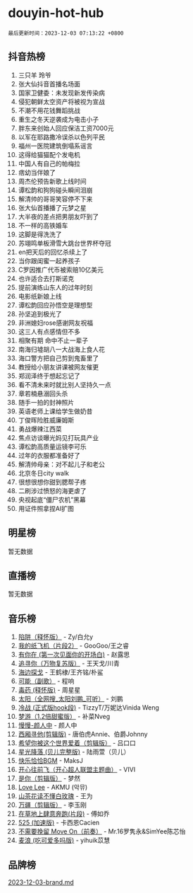 # douyin-hot-hub

`最后更新时间：2023-12-03 07:13:22 +0800`

## 抖音热榜

1. 三只羊 玲爷
1. 张大仙抖音首播名场面
1. 国家卫健委：未发现新发传染病
1. 侵犯朝鲜太空资产将被视为宣战
1. 不潮不用花钱舞蹈挑战
1. 重生之冬天逆袭成为电击小子
1. 胖东来创始人回应保洁工资7000元
1. 以军在耶路撒冷误杀以色列平民
1. 福州一医院建筑倒塌系谣言
1. 这得给猫猫配个发电机
1. 中国人有自己的帕梅拉
1. 痞幼当伴娘了
1. 周杰伦预告新歌上线时间
1. 谭松韵和狗狗碰头瞬间泪崩
1. 解清帅的哥哥笑容停不下来
1. 张大仙首播播了元梦之星
1. 大半夜的差点把男朋友吓到了
1. 不一样的高铁婚车
1. 这脚是得洗洗了
1. 苏翊鸣单板滑雪大跳台世界杯夺冠
1. en把天后的回忆杀续上了
1. 当你跟闺蜜一起养孩子
1. C罗因推广代币被索赔10亿美元
1. 也许适合去打斯诺克
1. 提前演练山东人的过年时刻
1. 电影纸新娘上线
1. 谭松韵回应孙悟空是理想型
1. 孙坚追到极光了
1. 非洲媳妇rose感谢网友祝福
1. 这三人有点感情但不多
1. 相聚有期 命中不止一辈子
1. 南海归墟胡八一大战海上食人花
1. 海口警方把自己剪到鬼畜里了
1. 教授给小朋友讲课被网友催更
1. 郑润泽终于想起忘记了
1. 看不清未来时就比别人坚持久一点
1. 章若楠悬溺回头杀
1. 随手一拍的封神照片
1. 英语老师上课给学生做奶昔
1. 丁俊晖险胜威廉姆斯
1. 勇战爆辣江西菜
1. 焦点访谈曝光妈见打玩具产业
1. 谭松韵高质量运镜李可乐
1. 过年的衣服都准备好了
1. 解清帅母亲：对不起儿子和老公
1. 北京冬日city walk
1. 很想很想你甜到腮帮子疼
1. 二刷涉过愤怒的海更虐了
1. 央视起底“僵尸农机”黑幕
1. 用证件照拿捏AI扩图

## 明星榜

暂无数据

## 直播榜

暂无数据

## 音乐榜

1. [陷阱（释怀版）](https://sf3-cdn-tos.douyinstatic.com/obj/tos-cn-ve-2774/oE8C21LeZrzKLDFfQYgMzx4GAIHageG5IzayY7) - Zy/白允y
1. [我的纸飞机（片段2）](https://sf6-cdn-tos.douyinstatic.com/obj/tos-cn-ve-2774/oM2ZrKcg2CD5AeRB2gkeXOFB1IxAGJdZPazYHf) - GooGoo/王之睿
1. [有你在 (第一次见面你的开场白)](https://sf3-cdn-tos.douyinstatic.com/obj/tos-cn-ve-2774/oAthrQ3ClJBfI57uBoFEgNDYtNCZ0TSYQQfxQ0) - 赵露思
1. [追寻你（万物复苏版）](https://sf3-cdn-tos.douyinstatic.com/obj/tos-cn-ve-2774/oYeAZJsbjIDit9APmBg8u6uDUQnHmoCf3gbo74) - 王天戈/川青
1. [海边探戈](https://sf6-cdn-tos.douyinstatic.com/obj/tos-cn-ve-2774/os9gE0VQCGqt6VQkZDyBBYvfSDY0QFe3vVmubn) - 王鹤棣/王齐铭/朴鲨
1. [可能（副歌）](https://sf6-cdn-tos.douyinstatic.com/obj/tos-cn-ve-2774/cde1731888894259b333569393c2fb51) - 程响
1. [毒药 (释怀版)](https://sf3-cdn-tos.douyinstatic.com/obj/tos-cn-ve-2774/oYILMEAzspdZBIzy4frJNB8ZHPHWAhiwowd4Ad) - 周星星
1. [太阳（全网搜_太阳刘鹏_可听）](https://sf3-cdn-tos.douyinstatic.com/obj/tos-cn-ve-2774/ogWbyIQnlBFImVbeDocRdCIYtBHlbJXgfZMvgz) - 刘鹏
1. [冷战 (正式版hook段)](https://sf6-cdn-tos.douyinstatic.com/obj/tos-cn-ve-2774/oMuEoiBasWApEMVDgNiI8VAByNmwo5J0pyf8Yx) - TizzyT/万妮达Vinida Weng
1. [梦游（1.2倍甜蜜版）](https://sf6-cdn-tos.douyinstatic.com/obj/tos-cn-ve-2774/o4gyAUm8hwufoEABmwVIiQtHsFuGzAEEWtNMzo) - 补菜Nveg
1. [慢慢-颜人中](https://sf6-cdn-tos.douyinstatic.com/obj/tos-cn-ve-2774/ocjHNfBXdBxQNC8ZGAeoLMFTUgtBg8bkExunDC) - 颜人中
1. [西厢寻他(剪辑版)](https://sf6-cdn-tos.douyinstatic.com/obj/tos-cn-ve-2774/oUsAVfAQKlRNxEv5qxvIB8o5qmIWUcXbzJKJhw) - 唐伯虎Annie、伯爵Johnny
1. [希望你被这个世界爱着（剪辑版）](https://sf6-cdn-tos.douyinstatic.com/obj/tos-cn-ve-2774/oo4H3BfEygN7l7bQaMBOZHCQ1eI4FqtED5skQ2) - 吕口口
1. [星光降落 (贝儿完整版)](https://sf6-cdn-tos.douyinstatic.com/obj/tos-cn-ve-2774/okwB9hAwyAtsFFkFBzAX1hOOfQuIoMNs0W2Mwr) - 陆雨萱（贝儿）
1. [快乐恰恰BGM](https://sf6-cdn-tos.douyinstatic.com/obj/tos-cn-ve-2774/07b173ca7d2f40f3ba0b97ac7fa3a44a) - MaksJ
1. [开心往前飞（开心超人联盟主题曲）](https://sf3-cdn-tos.douyinstatic.com/obj/tos-cn-ve-2774/9d8fb7c82cf1421fb93a9fe925275e0a) - VIVI
1. [是你（剪辑版）](https://sf6-cdn-tos.douyinstatic.com/obj/tos-cn-ve-2774/46019dae783c4c969944217fe1cfafc4) - 梦然
1. [Love Lee](https://sf6-cdn-tos.douyinstatic.com/obj/tos-cn-ve-2774/o05GbkJGbCBTdDnMtB0fwOYgkeZp23vrWQDQBS) - AKMU (악뮤)
1. [山茶花读不懂白玫瑰](https://sf6-cdn-tos.douyinstatic.com/obj/tos-cn-ve-2774/osfn8B7DktrRHEPJgPCfDbw7QDQEkwC16BxZg9) - 王为
1. [万疆（剪辑版）](https://sf3-cdn-tos.douyinstatic.com/obj/tos-cn-ve-2774/ooG7oVgFlDTelKCjCsTTobQvbdtj1BBQXnfZd8) - 李玉刚
1. [在草地上肆意奔跑(片段)](https://sf6-cdn-tos.douyinstatic.com/obj/tos-cn-ve-2774/8831d494742f45dabdfa8adb8b817259) - 傅如乔
1. [525 (加速版)](https://sf6-cdn-tos.douyinstatic.com/obj/tos-cn-ve-2774/oIfKCtqfDyP8Vc9FpAPgWMyezT6LnDT1abRwGg) - 卡西恩Cacien
1. [不需要挽留 Move On（前奏）](https://sf6-cdn-tos.douyinstatic.com/obj/tos-cn-ve-2774/ooCBhgCCkF4nExzQL9WZSUbitfA8IsDkgQIYhe) - Mr.16罗隽永&SimYee陈芯怡
1. [麦浪 (吃可爱多吗版)](https://sf3-cdn-tos.douyinstatic.com/obj/tos-cn-ve-2774/fb2bf2aaa2854aaa8ec0fcfabbee4bd8) - yihuik苡慧

## 品牌榜

[2023-12-03-brand.md](2023-12-03-brand.md)
